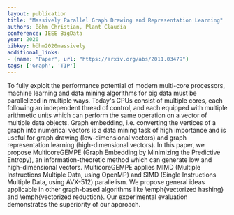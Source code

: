 ```yaml
---
layout: publication
title: "Massively Parallel Graph Drawing and Representation Learning"
authors: Böhm Christian, Plant Claudia
conference: IEEE BigData
year: 2020
bibkey: böhm2020massively
additional_links:
- {name: "Paper", url: "https://arxiv.org/abs/2011.03479"}
tags: ['Graph', 'TIP']
---
```

To fully exploit the performance potential of modern multi-core processors, machine learning and data mining algorithms for big data must be parallelized in multiple ways. Today's CPUs consist of multiple cores, each following an independent thread of control, and each equipped with multiple arithmetic units which can perform the same operation on a vector of multiple data objects. Graph embedding, i.e. converting the vertices of a graph into numerical vectors is a data mining task of high importance and is useful for graph drawing (low-dimensional vectors) and graph representation learning (high-dimensional vectors). In this paper, we propose MulticoreGEMPE (Graph Embedding by Minimizing the Predictive Entropy), an information-theoretic method which can generate low and high-dimensional vectors. MulticoreGEMPE applies MIMD (Multiple Instructions Multiple Data, using OpenMP) and SIMD (Single Instructions Multiple Data, using AVX-512) parallelism. We propose general ideas applicable in other graph-based algorithms like \emph{vectorized hashing} and \emph{vectorized reduction}. Our experimental evaluation demonstrates the superiority of our approach.
